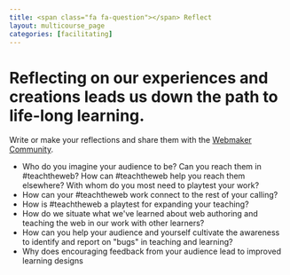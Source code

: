 ```yaml
---
title: <span class="fa fa-question"></span> Reflect
layout: multicourse_page
categories: [facilitating]
---
```



# Reflecting on our experiences and creations leads us down the path to life-long learning.
Write or make your reflections and share them with the [Webmaker Community](http://discourse.webmakerprototypes.org/).


* Who do you imagine your audience to be? Can you reach them in #teachtheweb? How can #teachtheweb help you reach them elsewhere? With whom do you most need to playtest your work?
* How can your #teachtheweb work connect to the rest of your calling?
* How is #teachtheweb a playtest for expanding your teaching?
* How do we situate what we've learned about web authoring and teaching the web in our work with other learners?
* How can you help your audience  and yourself cultivate the awareness to identify and report on "bugs" in teaching and learning?
* Why does encouraging feedback from your audience lead to improved learning designs
